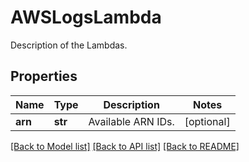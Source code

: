 # AWSLogsLambda

Description of the Lambdas.

## Properties

| Name    | Type    | Description        | Notes      |
| ------- | ------- | ------------------ | ---------- |
| **arn** | **str** | Available ARN IDs. | [optional] |

[[Back to Model list]](README.md#documentation-for-models) [[Back to API list]](README.md#documentation-for-api-endpoints) [[Back to README]](README.md)
